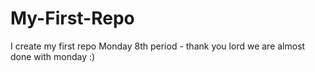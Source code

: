 # My-First-Repo
I create my first repo
Monday 8th period - thank you lord we are almost done with monday :)
